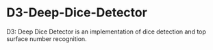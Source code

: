 # D3-Deep-Dice-Detector
D3: Deep Dice Detector is an implementation of dice detection and top surface number recognition.
